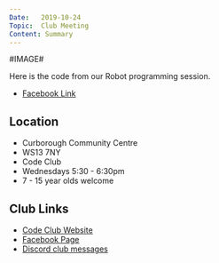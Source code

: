 ```yaml
---
Date:   2019-10-24
Topic:  Club Meeting
Content: Summary
---
```

#IMAGE#

Here is the code from our Robot programming session.

* [Facebook Link](https://www.facebook.com/1481985248595237/posts/2330617700398650/)

## Location

* Curborough Community Centre
* WS13 7NY
* Code Club
* Wednesdays 5:30 - 6:30pm
* 7 - 15 year olds welcome

## Club Links

* [Code Club Website](https://lichfield-code-club.github.io/)
* [Facebook Page](https://www.facebook.com/LichfieldCoders)
* [Discord club messages](https://discord.gg/szz6xGK)
